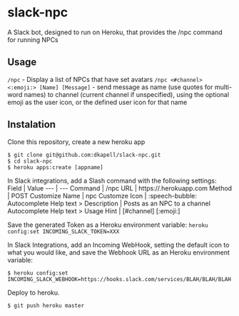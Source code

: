# slack-npc
A Slack bot, designed to run on Heroku, that provides the /npc command for running NPCs

## Usage
`/npc` - Display a list of NPCs that have set avatars
`/npc <#channel> <:emoji:> [Name] [Message]` - send message as name (use quotes for multi-word names) to channel (current channel if unspecified), using the optional emoji as the user icon, or the defined user icon for that name

## Instalation

Clone this repository, create a new heroku app
```
$ git clone git@github.com:dkapell/slack-npc.git
$ cd slack-npc
$ heroku apps:create [appname]
```

In Slack integrations, add a Slash command with the following settings:
 Field | Value
--- | ---
Command | /npc
URL | https://<appname>.herokuapp.com
Method | POST
Customize Name | npc
Customze Icon | :speech-bubble:
Autocomplete Help text >  Description | Posts as an NPC to a channel
Autocomplete Help text >  Usage Hint | [#channel] [:emoji:] <username> <message>

Save the generated Token as a Heroku environment variable:
    `heroku config:set INCOMING_SLACK_TOKEN=XXX`

In Slack Integrations, add an Incoming WebHook, setting the default icon to what you would like, and save the Webhook URL as an Heroku environment variable:
``` 
$ heroku config:set INCOMING_SLACK_WEBHOOK=https://hooks.slack.com/services/BLAH/BLAH/BLAH
```

Deploy to heroku.
```
$ git push heroku master
```
